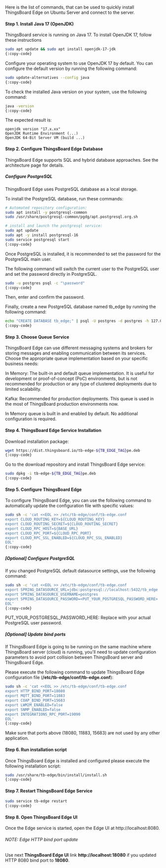 Here is the list of commands, that can be used to quickly install ThingsBoard Edge on Ubuntu Server and connect to the server.

#### Step 1. Install Java 17 (OpenJDK)
ThingsBoard service is running on Java 17. To install OpenJDK 17, follow these instructions

```bash
sudo apt update && sudo apt install openjdk-17-jdk
{:copy-code}
```

Configure your operating system to use OpenJDK 17 by default. You can configure the default version by running the following command:

```bash
sudo update-alternatives --config java
{:copy-code}
```

To check the installed Java version on your system, use the following command:

```bash
java -version
{:copy-code}
```

The expected result is:

```text
openjdk version "17.x.xx"
OpenJDK Runtime Environment (...)
OpenJDK 64-Bit Server VM (build ...)
```

#### Step 2. Configure ThingsBoard Edge Database
ThingsBoard Edge supports SQL and hybrid database approaches. See the architecture page for details.

##### Configure PostgreSQL
ThingsBoard Edge uses PostgreSQL database as a local storage.

To install the PostgreSQL database, run these commands:

```bash
# Automated repository configuration:
sudo apt install -y postgresql-common
sudo /usr/share/postgresql-common/pgdg/apt.postgresql.org.sh

# install and launch the postgresql service:
sudo apt update
sudo apt -y install postgresql-16
sudo service postgresql start
{:copy-code}
```

Once PostgreSQL is installed, it is recommended to set the password for the PostgreSQL main user.

The following command will switch the current user to the PostgreSQL user and set the password directly in PostgreSQL.

```bash
sudo -u postgres psql -c "\password"
{:copy-code}
```

Then, enter and confirm the password.

Finally, create a new PostgreSQL database named tb_edge by running the following command:

```bash
echo "CREATE DATABASE tb_edge;" | psql -U postgres -d postgres -h 127.0.0.1 -W
{:copy-code}
```

#### Step 3. Choose Queue Service
ThingsBoard Edge can use different messaging systems and brokers for storing messages and enabling communication between its services. Choose the appropriate queue implementation based on your specific business needs:

In Memory: The built-in and default queue implementation. It is useful for development or proof-of-concept (PoC) environments, but is not recommended for production or any type of clustered deployments due to limited scalability.

Kafka: Recommended for production deployments. This queue is used in the most of ThingsBoard production environments now.

In Memory queue is built in and enabled by default. No additional configuration is required.

#### Step 4. ThingsBoard Edge Service Installation
Download installation package:

```bash
wget https://dist.thingsboard.io/tb-edge-${TB_EDGE_TAG}pe.deb
{:copy-code}
```

Go to the download repository and install ThingsBoard Edge service:

```bash
sudo dpkg -i tb-edge-${TB_EDGE_TAG}pe.deb
{:copy-code}
```

#### Step 5. Configure ThingsBoard Edge
To configure ThingsBoard Edge, you  can use the following command to automatically update the configuration file with specific values:

```bash
sudo sh -c 'cat <<EOL >> /etc/tb-edge/conf/tb-edge.conf
export CLOUD_ROUTING_KEY=${CLOUD_ROUTING_KEY}
export CLOUD_ROUTING_SECRET=${CLOUD_ROUTING_SECRET}
export CLOUD_RPC_HOST=${BASE_URL}
export CLOUD_RPC_PORT=${CLOUD_RPC_PORT}
export CLOUD_RPC_SSL_ENABLED=${CLOUD_RPC_SSL_ENABLED}
EOL'
{:copy-code}
```

##### [Optional] Configure PostgreSQL
If you changed PostgreSQL default datasource settings, use the following command:

```bash
sudo sh -c 'cat <<EOL >> /etc/tb-edge/conf/tb-edge.conf
export SPRING_DATASOURCE_URL=jdbc:postgresql://localhost:5432/tb_edge
export SPRING_DATASOURCE_USERNAME=postgres
export SPRING_DATASOURCE_PASSWORD=<PUT_YOUR_POSTGRESQL_PASSWORD_HERE>
EOL'
{:copy-code}
```

PUT_YOUR_POSTGRESQL_PASSWORD_HERE: Replace with your actual PostgreSQL user password.

##### [Optional] Update bind ports
If ThingsBoard Edge is going to be running on the same machine where ThingsBoard server (cloud) is running, you'll need to update configuration parameters to avoid port collision between ThingsBoard server and ThingsBoard Edge.

Please execute the following command to update ThingsBoard Edge configuration file (**/etc/tb-edge/conf/tb-edge.conf**):

```bash
sudo sh -c 'cat <<EOL >> /etc/tb-edge/conf/tb-edge.conf
export HTTP_BIND_PORT=18080
export MQTT_BIND_PORT=11883
export COAP_BIND_PORT=15683
export LWM2M_ENABLED=false
export SNMP_ENABLED=false
export INTEGRATIONS_RPC_PORT=19090
EOL'
{:copy-code}
```

Make sure that ports above (18080, 11883, 15683) are not used by any other application.

#### Step 6. Run installation script

Once ThingsBoard Edge is installed and configured please execute the following installation script:

```bash
sudo /usr/share/tb-edge/bin/install/install.sh
{:copy-code}
```

#### Step 7. Restart ThingsBoard Edge Service

```bash
sudo service tb-edge restart
{:copy-code}
```

#### Step 8. Open ThingsBoard Edge UI

Once the Edge service is started, open the Edge UI at http://localhost:8080.

###### NOTE: Edge HTTP bind port update

Use next **ThingsBoard Edge UI** link **http://localhost:18080** if you updated HTTP 8080 bind port to **18080**.

